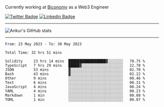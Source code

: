 Currently working at [Biconomy](https://biconomy.io/) as a Web3 Engineer

 [![Twitter Badge](https://img.shields.io/badge/-@ankurdubey521-1ca0f1?style=flat-square&labelColor=1ca0f1&logo=twitter&logoColor=white&link=https://twitter.com/ankurdubey521)](https://twitter.com/ankurdubey521) [![Linkedin Badge](https://img.shields.io/badge/-ankurdubey521-blue?style=flat-square&logo=Linkedin&logoColor=white&link=https://www.linkedin.com/in/ankurdubey521/)](https://www.linkedin.com/in/ankurdubey521/)

<hr/>

![Ankur's GitHub stats](https://github-readme-stats.vercel.app/api?username=ankurdubey521&count_private=true&theme=radical)

<hr/>

<!--START_SECTION:waka-->

```text
From: 23 May 2023 - To: 30 May 2023

Total Time: 32 hrs 51 mins

Solidity     23 hrs 14 mins  █████████████████▓░░░░░░░   70.75 %
TypeScript   7 hrs 29 mins   █████▓░░░░░░░░░░░░░░░░░░░   22.78 %
JSON         53 mins         ▓░░░░░░░░░░░░░░░░░░░░░░░░   02.70 %
Bash         43 mins         ▓░░░░░░░░░░░░░░░░░░░░░░░░   02.22 %
Other        9 mins          ░░░░░░░░░░░░░░░░░░░░░░░░░   00.46 %
Text         6 mins          ░░░░░░░░░░░░░░░░░░░░░░░░░   00.31 %
JavaScript   4 mins          ░░░░░░░░░░░░░░░░░░░░░░░░░   00.24 %
YAML         4 mins          ░░░░░░░░░░░░░░░░░░░░░░░░░   00.23 %
Markdown     1 min           ░░░░░░░░░░░░░░░░░░░░░░░░░   00.08 %
TOML         1 min           ░░░░░░░░░░░░░░░░░░░░░░░░░   00.07 %
```

<!--END_SECTION:waka-->
